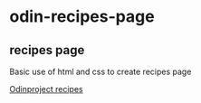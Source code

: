 # odin-recipes-page


## recipes page


Basic use of html and css to create recipes page


[Odinproject recipes](https://www.theodinproject.com/paths/foundations/courses/foundations/lessons/recipes)




